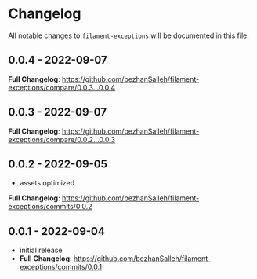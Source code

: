 # Changelog

All notable changes to `filament-exceptions` will be documented in this file.

## 0.0.4 - 2022-09-07

**Full Changelog**: https://github.com/bezhanSalleh/filament-exceptions/compare/0.0.3...0.0.4

## 0.0.3 - 2022-09-07

**Full Changelog**: https://github.com/bezhanSalleh/filament-exceptions/compare/0.0.2...0.0.3

## 0.0.2 - 2022-09-05

- assets optimized

**Full Changelog**: https://github.com/bezhanSalleh/filament-exceptions/commits/0.0.2

## 0.0.1 - 2022-09-04

- initial release
- **Full Changelog**: https://github.com/bezhanSalleh/filament-exceptions/commits/0.0.1
